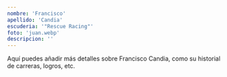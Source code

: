 ```yaml
---
nombre: 'Francisco'
apellido: 'Candia'
escuderia: '"Rescue Racing"'
foto: 'juan.webp'
descripcion: ''
---
```


Aquí puedes añadir más detalles sobre Francisco Candia, como su historial de carreras, logros, etc.

